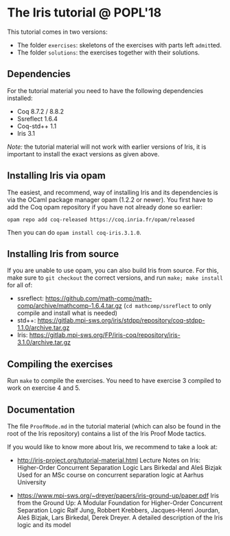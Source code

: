 # The Iris tutorial @ POPL'18

This tutorial comes in two versions:

- The folder `exercises`: skeletons of the exercises with parts left `admit`ted.
- The folder `solutions`: the exercises together with their solutions.

## Dependencies

For the tutorial material you need to have the following dependencies installed:

- Coq 8.7.2 / 8.8.2
- Ssreflect 1.6.4
- Coq-std++ 1.1
- Iris 3.1

*Note:* the tutorial material will not work with earlier versions of Iris, it
is important to install the exact versions as given above.

## Installing Iris via opam

The easiest, and recommend, way of installing Iris and its dependencies is via
the OCaml package manager opam (1.2.2 or newer). You first have to add the Coq
opam repository if you have not already done so earlier:

    opam repo add coq-released https://coq.inria.fr/opam/released

Then you can do `opam install coq-iris.3.1.0`.

## Installing Iris from source

If you are unable to use opam, you can also build Iris from source. For this,
make sure to `git checkout` the correct versions, and run `make; make install`
for all of:

* ssreflect: <https://github.com/math-comp/math-comp/archive/mathcomp-1.6.4.tar.gz>
  (`cd mathcomp/ssreflect` to only compile and install what is needed)
* std++: <https://gitlab.mpi-sws.org/iris/stdpp/repository/coq-stdpp-1.1.0/archive.tar.gz>
* Iris: <https://gitlab.mpi-sws.org/FP/iris-coq/repository/iris-3.1.0/archive.tar.gz>

## Compiling the exercises

Run `make` to compile the exercises. You need to have exercise 3 compiled to
work on exercise 4 and 5.

## Documentation

The file `ProofMode.md` in the tutorial material (which can also be found in the
root of the Iris repository) contains a list of the Iris Proof Mode tactics.

If you would like to know more about Iris, we recommend to take a look at:

- http://iris-project.org/tutorial-material.html
  Lecture Notes on Iris: Higher-Order Concurrent Separation Logic
  Lars Birkedal and Aleš Bizjak
  Used for an MSc course on concurrent separation logic at Aarhus University

- https://www.mpi-sws.org/~dreyer/papers/iris-ground-up/paper.pdf
  Iris from the Ground Up: A Modular Foundation for Higher-Order Concurrent
  Separation Logic
  Ralf Jung, Robbert Krebbers, Jacques-Henri Jourdan, Aleš Bizjak, Lars
  Birkedal, Derek Dreyer.
  A detailed description of the Iris logic and its model
